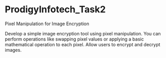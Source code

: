 # ProdigyInfotech_Task2

Pixel Manipulation for Image Encryption

Develop a simple image encryption tool using pixel manipulation. You can perform operations like swapping pixel values or applying a basic mathematical operation to each pixel. Allow users to encrypt and decrypt images.
